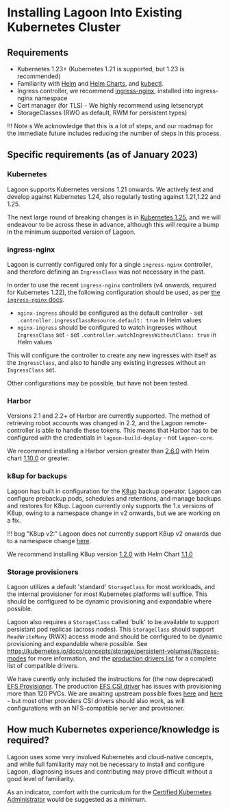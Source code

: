# Installing Lagoon Into Existing Kubernetes Cluster

## Requirements

* Kubernetes 1.23+ (Kubernetes 1.21 is supported, but 1.23 is recommended)
* Familiarity with [Helm](https://helm.sh) and [Helm Charts](https://helm.sh/docs/topics/charts/#helm), and [kubectl](https://kubernetes.io/docs/tasks/tools/).
* Ingress controller, we recommend [ingress-nginx](https://github.com/kubernetes/ingress-nginx), installed into ingress-nginx namespace
* Cert manager (for TLS) - We highly recommend using letsencrypt
* StorageClasses (RWO as default, RWM for persistent types)

!!! Note s
    We acknowledge that this is a lot of steps, and our roadmap for the immediate future includes reducing the number of steps in this process.

## Specific requirements (as of January 2023)

### Kubernetes

Lagoon supports Kubernetes versions 1.21 onwards. We actively test and develop against Kubernetes 1.24, also regularly testing against 1.21,1.22 and 1.25.

The next large round of breaking changes is in [Kubernetes 1.25](https://kubernetes.io/docs/reference/using-api/deprecation-guide/#v1-25), and we will endeavour to be across these in advance, although this will require a bump in the minimum supported version of Lagoon.

### ingress-nginx

Lagoon is currently configured only for a single `ingress-nginx` controller, and therefore defining an `IngressClass` was not necessary in the past.

In order to use the recent `ingress-nginx` controllers (v4 onwards, required for Kubernetes 1.22), the following configuration should be used, as per [the `ingress-nginx` docs](https://kubernetes.github.io/ingress-nginx/#what-is-an-ingressclass-and-why-is-it-important-for-users-of-ingress-nginx-controller-now).

* `nginx-ingress` should be configured as the default controller - set `.controller.ingressClassResource.default: true` in Helm values
* `nginx-ingress` should be configured to watch ingresses without `IngressClass` set - set `.controller.watchIngressWithoutClass: true` in Helm values

This will configure the controller to create any new ingresses with itself as the `IngressClass`, and also to handle any existing ingresses without an `IngressClass` set.

Other configurations may be possible, but have not been tested.

### Harbor

Versions 2.1 and 2.2+ of Harbor are currently supported. The method of retrieving robot accounts was changed in 2.2, and the Lagoon remote-controller is able to handle these tokens. This means that Harbor has to be configured with the credentials in `lagoon-build-deploy` - not `lagoon-core`.

We recommend installing a Harbor version greater than [2.6.0](https://github.com/goharbor/harbor/releases/tag/v2.6.0) with Helm chart [1.10.0](https://github.com/goharbor/harbor-helm/releases/tag/v1.10.0) or greater.

### k8up for backups

Lagoon has built in configuration for the [K8up](https://k8up.io/k8up/1.2/index.html) backup operator. Lagoon can configure prebackup pods, schedules and retentions, and manage backups and restores for K8up. Lagoon currently only supports the 1.x versions of K8up, owing to a namespace change in v2 onwards, but we are working on a fix.

!!! bug "K8up v2:"
    Lagoon does not currently support K8up v2 onwards due to a namespace change [here](https://github.com/uselagoon/build-deploy-tool/issues/121).

We recommend installing K8up version [1.2.0](https://github.com/k8up-io/k8up/releases/tag/v1.2.0) with Helm Chart [1.1.0](https://github.com/appuio/charts/releases/tag/k8up-1.1.0)

### Storage provisioners

Lagoon utilizes a default 'standard' `StorageClass` for most workloads, and the internal provisioner for most Kubernetes platforms will suffice. This should be configured to be dynamic provisioning and expandable where possible.

Lagoon also requires a `StorageClass` called 'bulk' to be available to support persistant pod replicas (across nodes). This `StorageClass` should support `ReadWriteMany` (RWX) access mode and should be configured to be dynamic provisioning and expandable where possible. See https://kubernetes.io/docs/concepts/storage/persistent-volumes/#access-modes for more information, and the [production drivers list](https://kubernetes-csi.github.io/docs/drivers.html) for a complete list of compatible drivers.

We have curently only included the instructions for (the now deprecated) [EFS Provisioner](./efs-provisioner.md). The production [EFS CSI driver](https://github.com/kubernetes-sigs/aws-efs-csi-driver) has issues with provisioning more than 120 PVCs. We are awaiting upstream possible fixes [here](https://github.com/kubernetes-sigs/aws-efs-csi-driver/pull/761) and [here](https://github.com/kubernetes-sigs/aws-efs-csi-driver/pull/732) - but most other providers CSI drivers should also work, as will configurations with an NFS-compatible server and provisioner.

## How much Kubernetes experience/knowledge is required?

Lagoon uses some very involved Kubernetes and cloud-native concepts, and while full familiarity may not be necessary to install and configure Lagoon, diagnosing issues and contributing may prove difficult without a good level of familiarity.

As an indicator, comfort with the curriculum for the [Certified Kubernetes Administrator](https://www.cncf.io/certification/cka/) would be suggested as a minimum.
